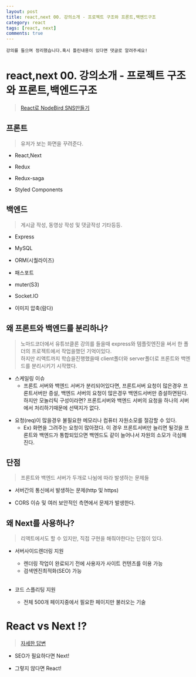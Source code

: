 ```yaml
---
layout: post
title: react,next 00. 강의소개 - 프로젝트 구조와 프론트,백엔드구조
category: react
tags: [react, next]
comments: true
---
```


`강의를 들으며 정리했습니다.혹시 틀린내용이 있다면 댓글로 알려주세요!`

# react,next 00. 강의소개 - 프로젝트 구조와 프론트,백엔드구조

> [React로 NodeBird SNS만들기](https://www.inflearn.com/course/react_nodebird/dashboard)

## 프론트

> 유저가 보는 화면을 꾸려준다.

- React,Next

- Redux

- Redux-saga

- Styled Components

## 백엔드

> 게시글 작성, 동영상 작성 및 댓글작성 기타등등.

- Express

- MySQL

- ORM(시퀄라이즈)

- 패스포트

- muter(S3)

- Socket.IO

- 이미지 압축(람다)

## 왜 프론트와 백엔드를 분리하나?

> 노마드코더에서 유튜브클론 강의를 들을때 express와 템플릿엔진을 써서 한 폴더의 프로젝트에서 작업을했던 기억이있다.<br>
> 하지만 리액트까지 학습을진행했을때 client폴더와 server폴더로 프론트와 백엔드를 분리시키기 시작했다.

- 스케일링 이슈
  - 프론트 서버와 백엔드 서버가 분리되어있다면, 프론트서버 요청이 많은경우 프론트서버만 증설, 백엔드 서버의 요청이 많은경우 백엔드서버만 증설하면된다.
    하지만 모놀리틱 구성이라면? 프론트서버와 백엔드 서버의 요청을 하나의 서버에서 처리하기때문에 선택지가 없다.

* 요청(req)이 많을경우 불필요한 메모리나 컴퓨터 자원소모를 절감할 수 있다.<br>
  - Ex) 화면을 그려주는 요청이 많아졌다. 이 경우 프론트서버만 늘리면 될것을 프론트와 백엔드가 통합되있으면 백엔드도 같이 늘어나서 자원의 소모가 극심해진다.

## 단점

> 프론트와 백엔드 서버가 두개로 나뉨에 따라 발생하는 문제들

- 서버간의 통신에서 발생하는 문제(http 및 https)

- CORS 이슈 및 여러 보안적인 측면에서 문제가 발생한다.

## 왜 Next를 사용하나?

> 리액트에서도 할 수 있지만, 직접 구현을 해줘야한다는 단점이 있다.

- 서버사이드렌더링 지원

  - 렌더링 작업이 완료되기 전에 사용자가 사이트 컨텐츠를 이용 가능
  - 검색엔진최적화(SEO) 가능<br><br>

* 코드 스플리팅 지원

  - 전체 500개 페이지중에서 필요한 페이지만 불러오는 기술

# React vs Next !?

> [자세한 답변](https://www.inflearn.com/questions/30738)

- SEO가 필요하다면 Next!

- 그렇지 않다면 React!
